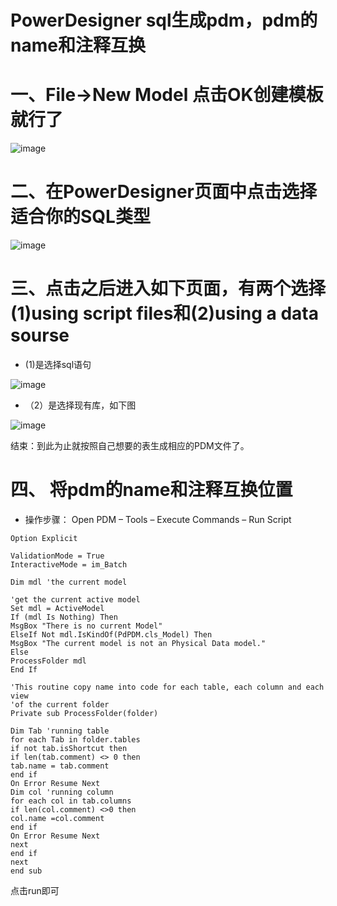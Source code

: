 # PowerDesigner sql生成pdm，pdm的name和注释互换

# 一、File->New Model 点击OK创建模板就行了

![image](https://user-images.githubusercontent.com/64882640/125040961-ccdd4180-e0ca-11eb-85cd-c0800de5bf0f.png)

# 二、在PowerDesigner页面中点击选择适合你的SQL类型

![image](https://user-images.githubusercontent.com/64882640/125041039-e2eb0200-e0ca-11eb-9570-a5ad90bce400.png)

# 三、点击之后进入如下页面，有两个选择(1)using script files和(2)using a data  sourse
* (1)是选择sql语句

![image](https://user-images.githubusercontent.com/64882640/125041145-04e48480-e0cb-11eb-967e-e0e274867015.png)

* （2）是选择现有库，如下图

![image](https://user-images.githubusercontent.com/64882640/125041191-0f9f1980-e0cb-11eb-8104-6d5da118350a.png)

结束：到此为止就按照自己想要的表生成相应的PDM文件了。

# 四、 将pdm的name和注释互换位置

* 操作步骤： Open PDM – Tools – Execute Commands – Run Script

```
Option Explicit

ValidationMode = True
InteractiveMode = im_Batch

Dim mdl 'the current model

'get the current active model
Set mdl = ActiveModel
If (mdl Is Nothing) Then
MsgBox "There is no current Model"
ElseIf Not mdl.IsKindOf(PdPDM.cls_Model) Then
MsgBox "The current model is not an Physical Data model."
Else
ProcessFolder mdl
End If

'This routine copy name into code for each table, each column and each view
'of the current folder
Private sub ProcessFolder(folder)

Dim Tab 'running table
for each Tab in folder.tables
if not tab.isShortcut then
if len(tab.comment) <> 0 then
tab.name = tab.comment
end if
On Error Resume Next
Dim col 'running column
for each col in tab.columns
if len(col.comment) <>0 then
col.name =col.comment
end if
On Error Resume Next
next
end if
next
end sub

```

点击run即可
